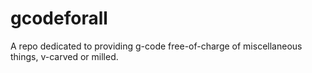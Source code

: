 # gcodeforall
A repo dedicated to providing g-code free-of-charge of miscellaneous things, v-carved or milled.
